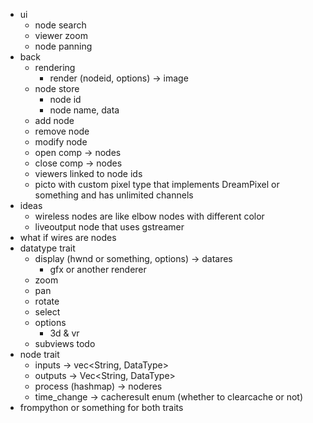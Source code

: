 - ui
  - node search
  - viewer zoom
  - node panning
- back
  - rendering
    - render (nodeid, options) -> image
  - node store
    - node id
    - node name, data
  - add node
  - remove node
  - modify node
  - open comp -> nodes
  - close comp -> nodes
  - viewers linked to node ids
  - picto with custom pixel type that implements DreamPixel or something and has unlimited channels
- ideas
  - wireless nodes are like elbow nodes with different color
  - liveoutput node that uses gstreamer
- what if wires are nodes
- datatype trait
  - display (hwnd or something, options) -> datares
    - gfx or another renderer
  - zoom
  - pan
  - rotate
  - select
  - options
    - 3d & vr
  - subviews todo
- node trait
  - inputs -> vec<String, DataType>
  - outputs -> Vec<String, DataType>
  - process (hashmap) -> noderes<DataType>
  - time_change -> cacheresult enum (whether to clearcache or not)
- frompython or something for both traits